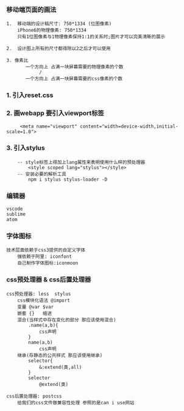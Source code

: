 ### 移动端页面的画法
    1.  移动端的设计稿尺寸: 750*1334 (位图像素)
        iPhone6的物理像素: 750*1334
        只有1位图像素与1物理像素保持1:1的关系时;图片才可以完美清晰的展示

    2.  设计图上所有的尺寸都得除以2之后才可以使用

    3. 像素比
           一个方向上 占满一块屏幕需要的物理像素的个数
                /
           一个方向上 占满一块屏幕需要的css像素的个数


### 1. 引入reset.css
### 2. 画webapp 要引入viewport标签
         <meta name="viewport" content="width=device-width,initial-scale=1.0">
### 3. 引入stylus
        -- style标签上得加上lang属性来表明使用什么样的预处理器
            <style scoped lang="stylus"></style>
        -- 安装必要的解析工具
            npm i stylus stylus-loader -D

### 编辑器
    vscode
    sublime
    atom

### 字体图标
    技术层面依赖于css3提供的自定义字体
        强依赖于阿里: iconfont
        自己制作字体图标:iconmoon


### css预处理器 & css后置处理器
    css预处理器: less  stylus
        css模块化语法 @import
        变量 @var $var
        嵌套 {}   缩进
        混合(当样式中存在变化的部分 那应该使用混合)
            .name(a,b){
                css声明
            }
            name(a,b)
                css声明
        继承(存静态的公共样式 那应该使用继承)
            selector{
                &:extend(类,all)
            }
            selector
                @extend(类)

    css后置处理器: postcss
        给我们的css文件做兼容性处理 参照的是can i use网站
